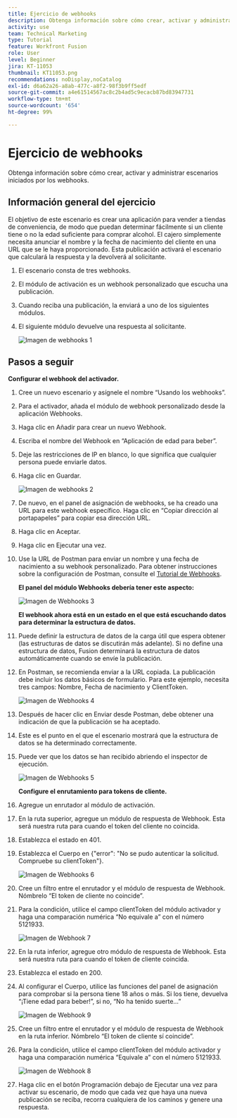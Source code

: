 ```yaml
---
title: Ejercicio de webhooks
description: Obtenga información sobre cómo crear, activar y administrar escenarios iniciados por los webhooks.
activity: use
team: Technical Marketing
type: Tutorial
feature: Workfront Fusion
role: User
level: Beginner
jira: KT-11053
thumbnail: KT11053.png
recommendations: noDisplay,noCatalog
exl-id: d6a62a26-a8ab-477c-a8f2-98f3b9ff5edf
source-git-commit: a4e61514567ac8c2b4ad5c9ecacb87bd83947731
workflow-type: tm+mt
source-wordcount: '654'
ht-degree: 99%

---
```


# Ejercicio de webhooks

Obtenga información sobre cómo crear, activar y administrar escenarios iniciados por los webhooks.

## Información general del ejercicio

El objetivo de este escenario es crear una aplicación para vender a tiendas de conveniencia, de modo que puedan determinar fácilmente si un cliente tiene o no la edad suficiente para comprar alcohol. El cajero simplemente necesita anunciar el nombre y la fecha de nacimiento del cliente en una URL que se le haya proporcionado. Esta publicación activará el escenario que calculará la respuesta y la devolverá al solicitante.

1. El escenario consta de tres webhooks.
1. El módulo de activación es un webhook personalizado que escucha una publicación.
1. Cuando reciba una publicación, la enviará a uno de los siguientes módulos.
1. El siguiente módulo devuelve una respuesta al solicitante.

   ![Imagen de webhooks 1](../12-exercises/assets/webhooks-walkthrough-1.png)

## Pasos a seguir

**Configurar el webhook del activador.**

1. Cree un nuevo escenario y asígnele el nombre “Usando los webhooks”.
1. Para el activador, añada el módulo de webhook personalizado desde la aplicación Webhooks.
1. Haga clic en Añadir para crear un nuevo Webhook.
1. Escriba el nombre del Webhook en “Aplicación de edad para beber”.
1. Deje las restricciones de IP en blanco, lo que significa que cualquier persona puede enviarle datos.
1. Haga clic en Guardar.


   ![Imagen de webhooks 2](../12-exercises/assets/webhooks-walkthrough-2.png)

1. De nuevo, en el panel de asignación de webhooks, se ha creado una URL para este webhook específico. Haga clic en “Copiar dirección al portapapeles” para copiar esa dirección URL.
1. Haga clic en Aceptar.
1. Haga clic en Ejecutar una vez.
1. Use la URL de Postman para enviar un nombre y una fecha de nacimiento a su webhook personalizado. Para obtener instrucciones sobre la configuración de Postman, consulte el [Tutorial de Webhooks](https://experienceleague.adobe.com/docs/workfront-learn/tutorials-workfront/fusion/beyond-basic-modules/webhooks-walkthrough.html?lang=es).

   **El panel del módulo Webhooks debería tener este aspecto:**

   ![Imagen de Webhooks 3](../12-exercises/assets/webhooks-walkthrough-3.png)

   **El webhook ahora está en un estado en el que está escuchando datos para determinar la estructura de datos.**

1. Puede definir la estructura de datos de la carga útil que espera obtener (las estructuras de datos se discutirán más adelante). Si no define una estructura de datos, Fusion determinará la estructura de datos automáticamente cuando se envíe la publicación.
1. En Postman, se recomienda enviar a la URL copiada. La publicación debe incluir los datos básicos de formulario. Para este ejemplo, necesita tres campos: Nombre, Fecha de nacimiento y ClientToken.

   ![Imagen de Webhooks 4](../12-exercises/assets/webhooks-walkthrough-4.png)

1. Después de hacer clic en Enviar desde Postman, debe obtener una indicación de que la publicación se ha aceptado.
1. Este es el punto en el que el escenario mostrará que la estructura de datos se ha determinado correctamente.
1. Puede ver que los datos se han recibido abriendo el inspector de ejecución.

   ![Imagen de Webhooks 5](../12-exercises/assets/webhooks-walkthrough-5.png)

   **Configure el enrutamiento para tokens de cliente.**

1. Agregue un enrutador al módulo de activación.
1. En la ruta superior, agregue un módulo de respuesta de Webhook. Esta será nuestra ruta para cuando el token del cliente no coincida.
1. Establezca el estado en 401.
1. Establezca el Cuerpo en {&quot;error&quot;: &quot;No se pudo autenticar la solicitud. Compruebe su clientToken&quot;}.

   ![Imagen de Webhooks 6](../12-exercises/assets/webhooks-walkthrough-6.png)

1. Cree un filtro entre el enrutador y el módulo de respuesta de Webhook. Nómbrelo “El token de cliente no coincide”.
1. Para la condición, utilice el campo clientToken del módulo activador y haga una comparación numérica “No equivale a” con el número 5121933.

   ![Imagen de Webhook 7](../12-exercises/assets/webhooks-walkthrough-7.png)

1. En la ruta inferior, agregue otro módulo de respuesta de Webhook. Esta será nuestra ruta para cuando el token de cliente coincida.
1. Establezca el estado en 200.
1. Al configurar el Cuerpo, utilice las funciones del panel de asignación para comprobar si la persona tiene 18 años o más. Si los tiene, devuelva “¡Tiene edad para beber!”, si no, “No ha tenido suerte…”

   ![Imagen de Webhook 9](../12-exercises/assets/webhooks-walkthrough-9.png)

1. Cree un filtro entre el enrutador y el módulo de respuesta de Webhook en la ruta inferior. Nómbrelo “El token de cliente sí coincide”.
1. Para la condición, utilice el campo clientToken del módulo activador y haga una comparación numérica “Equivale a” con el número 5121933.


   ![Imagen de Webhook 8](../12-exercises/assets/webhooks-walkthrough-8.png)

1. Haga clic en el botón Programación debajo de Ejecutar una vez para activar su escenario, de modo que cada vez que haya una nueva publicación se reciba, recorra cualquiera de los caminos y genere una respuesta. 

